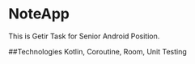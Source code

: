 # NoteApp
This is Getir Task for Senior Android Position.

##Technologies
Kotlin, Coroutine, Room, Unit Testing
